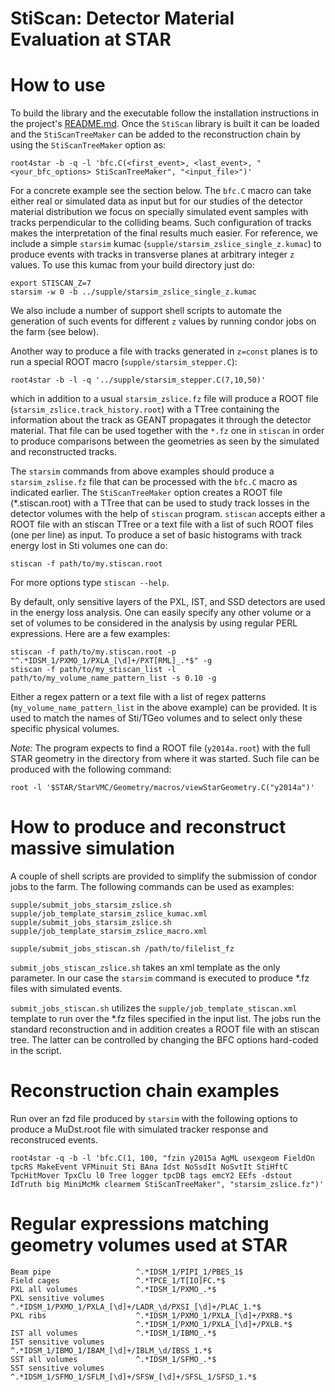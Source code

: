 StiScan: Detector Material Evaluation at STAR
=============================================

How to use
==========

To build the library and the executable follow the installation instructions in
the project's [README.md](../README.md). Once the `StiScan` library is built it
can be loaded and the `StiScanTreeMaker` can be added to the reconstruction
chain by using the `StiScanTreeMaker` option as:

    root4star -b -q -l 'bfc.C(<first_event>, <last_event>, "<your_bfc_options> StiScanTreeMaker", "<input_file>")'

For a concrete example see the section below. The `bfc.C` macro can take either
real or simulated data as input but for our studies of the detector material
distribution we focus on specially simulated event samples with tracks
perpendicular to the colliding beams. Such configuration of tracks makes the
interpretation of the final results much easier. For reference, we include
a simple `starsim` kumac (`supple/starsim_zslice_single_z.kumac`) to produce
events with tracks in transverse planes at arbitrary integer `z` values. To use
this kumac from your build directory just do:

    export STISCAN_Z=7
    starsim -w 0 -b ../supple/starsim_zslice_single_z.kumac

We also include a number of support shell scripts to automate the generation of
such events for different `z` values by running condor jobs on the farm (see
below).

Another way to produce a file with tracks generated in `z=const` planes is to
run a special ROOT macro (`supple/starsim_stepper.C`):

    root4star -b -l -q '../supple/starsim_stepper.C(7,10,50)'

which in addition to a usual `starsim_zslice.fz` file will produce a ROOT file
(`starsim_zslice.track_history.root`) with a TTree containing the information
about the track as GEANT propagates it through the detector material. That file
can be used together with the `*.fz` one in `stiscan` in order to produce
comparisons between the geometries as seen by the simulated and reconstructed
tracks.

The `starsim` commands from above examples should produce a `starsim_zslise.fz`
file that can be processed with the `bfc.C` macro as indicated earlier. The
`StiScanTreeMaker` option creates a ROOT file (\*.stiscan.root) with a TTree
that can be used to study track losses in the detector volumes with the help of
`stiscan` program.  `stiscan` accepts either a ROOT file with an stiscan TTree
or a text file with a list of such ROOT files (one per line) as input. To
produce a set of basic histograms with track energy lost in Sti volumes one can
do:

    stiscan -f path/to/my.stiscan.root

For more options type `stiscan --help`.

By default, only sensitive layers of the PXL, IST, and SSD detectors are used in
the energy loss analysis. One can easily specify any other volume or a set of
volumes to be considered in the analysis by using regular PERL expressions. Here
are a few examples:

    stiscan -f path/to/my.stiscan.root -p "^.*IDSM_1/PXMO_1/PXLA_[\d]+/PXT[RML]_.*$" -g
    stiscan -f path/to/my_stiscan_list -l path/to/my_volume_name_pattern_list -s 0.10 -g

Either a regex pattern or a text file with a list of regex patterns
(`my_volume_name_pattern_list` in the above example) can be provided. It is used
to match the names of Sti/TGeo volumes and to select only these specific physical
volumes.

*Note:* The program expects to find a ROOT file (`y2014a.root`) with the full
STAR geometry in the directory from where it was started. Such file can be
produced with the following command:

    root -l '$STAR/StarVMC/Geometry/macros/viewStarGeometry.C("y2014a")'


How to produce and reconstruct massive simulation
=================================================

A couple of shell scripts are provided to simplify the submission of condor jobs
to the farm. The following commands can be used as examples:

    supple/submit_jobs_starsim_zslice.sh supple/job_template_starsim_zslice_kumac.xml
    supple/submit_jobs_starsim_zslice.sh supple/job_template_starsim_zslice_macro.xml

    supple/submit_jobs_stiscan.sh /path/to/filelist_fz

`submit_jobs_stiscan_zslice.sh` takes an xml template as the only parameter. In
our case the `starsim` command is executed to produce \*.fz files with simulated
events.

`submit_jobs_stiscan.sh` utilizes the `supple/job_template_stiscan.xml`
template to run over the \*.fz files specified in the input list. The jobs run
the standard reconstruction and in addition creates a ROOT file with an stiscan
tree. The latter can be controlled by changing the BFC options hard-coded in the
script.


Reconstruction chain examples
=============================

Run over an fzd file produced by `starsim` with the following options to produce
a MuDst.root file with simulated tracker response and reconstruced events.

    root4star -q -b -l 'bfc.C(1, 100, "fzin y2015a AgML usexgeom FieldOn tpcRS MakeEvent VFMinuit Sti BAna Idst NoSsdIt NoSvtIt StiHftC TpcHitMover TpxClu l0 Tree logger tpcDB tags emcY2 EEfs -dstout IdTruth big MiniMcMk clearmem StiScanTreeMaker", "starsim_zslice.fz")'


Regular expressions matching geometry volumes used at STAR
==========================================================

    Beam pipe                   ^.*IDSM_1/PIPI_1/PBES_1$
    Field cages                 ^.*TPCE_1/T[IO]FC.*$
    PXL all volumes             ^.*IDSM_1/PXMO_.*$
    PXL sensitive volumes       ^.*IDSM_1/PXMO_1/PXLA_[\d]+/LADR_\d/PXSI_[\d]+/PLAC_1.*$
    PXL ribs                    ^.*IDSM_1/PXMO_1/PXLA_[\d]+/PXRB.*$
                                ^.*IDSM_1/PXMO_1/PXLA_[\d]+/PXLB.*$
    IST all volumes             ^.*IDSM_1/IBMO_.*$
    IST sensitive volumes       ^.*IDSM_1/IBMO_1/IBAM_[\d]+/IBLM_\d/IBSS_1.*$
    SST all volumes             ^.*IDSM_1/SFMO_.*$
    SST sensitive volumes       ^.*IDSM_1/SFMO_1/SFLM_[\d]+/SFSW_[\d]+/SFSL_1/SFSD_1.*$
